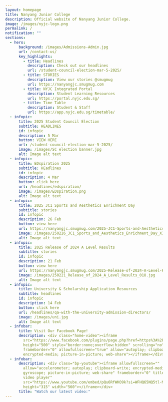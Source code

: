 ```yaml
---
layout: homepage
title: Nanyang Junior College
description: Official website of Nanyang Junior College.
image: /images/nyjc-logo.png
permalink: /
notification: ""
sections:
  - hero:
      background: /images/Admissions-Admin.jpg
      url: /contact-us/
      key_highlights:
        - title: Headlines
          description: Check out our headlines
          url: /student-council-election-mar-5-2025/
        - title: STORIES
          description: View our stories @smugmug
          url: https://nanyangjc.smugmug.com
        - title: NYJC Integrated Portal
          description: Student Learning Resources
          url: https://portal.nyjc.edu.sg/
        - title: Time Table
          description: Student & Staff
          url: https://app.nyjc.edu.sg/timetable/
  - infopic:
      title: 2025 Student Council Election
      subtitle: HEADLINES
      id: infopic
      description: 5 Mar
      button: VIEW HERE
      url: /student-council-election-mar-5-2025/
      image: /images/SC election banner.jpg
      alt: Image alt text
  - infopic:
      title: EDspiration 2025
      subtitle: HEadlines
      id: infopic
      description: 4 Mar
      button: click here
      url: /headlines/edspiration/
      image: /images/EDspiration.png
      alt: Image alt text
  - infopic:
      title: 2025 JC1 Sports and Aesthetics Enrichment Day
      subtitle: stories
      id: infopic
      description: 26 Feb
      button: view here
      url: https://nanyangjc.smugmug.com/2025-JC1-Sports-and-Aesthetics-Enrichment-Day
      image: /images/250226_JC1_Sports_and_Aesthetics_Enrichment_Day_XIN_HUI_050.jpg
      alt: Image alt text
  - infopic:
      title: 2025 Release of 2024 A Level Results
      subtitle: stories
      id: infopic
      description: 21 Feb
      button: view here
      url: https://nanyangjc.smugmug.com/2025-Release-of-2024-A-Level-Results
      image: /images/250221_Release_of_2024_A_Level_Results_018.jpg
      alt: Image alt text
  - infopic:
      title: University & Scholarship Application Resources
      subtitle: headlines
      id: infopic
      description: 14 Feb
      button: click here
      url: /headlines/qa-with-the-university-admission-directors/
      image: /images/uni.jpg
      alt: Image alt text
  - infobar:
      title: Visit Our Facebook Page!
      description: <div class="home-video"><iframe
        src="https://www.facebook.com/plugins/page.php?href=https%3A%2F%2Fwww.facebook.com%2FNanyangjc%2F&tabs=timeline&width=340&height=500&small_header=false&adapt_container_width=true&hide_cover=false&show_facepile=true&appId"
        height="500" style="border:none;overflow:hidden" scrolling="no"
        frameborder="0" allowfullscreen="true" allow="autoplay; clipboard-write;
        encrypted-media; picture-in-picture; web-share"></iframe></div>
  - infobar:
      description: <div class="bp-youtube"><iframe allowfullscreen=""
        allow="accelerometer; autoplay; clipboard-write; encrypted-media;
        gyroscope; picture-in-picture; web-share" frameborder="0" title="YouTube
        video player"
        src="https://www.youtube.com/embed/pQu6RfWKO9k?si=WFHQ65NQ5tl-M84f"
        height="315" width="560"></iframe></div>
      title: "Watch our latest video:"
---
```

